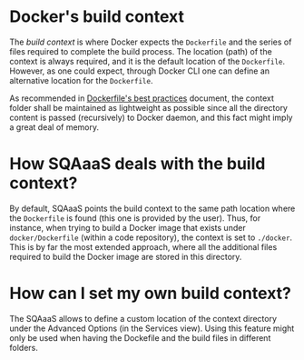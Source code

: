 # Docker's build context
The *build context* is where Docker expects the `Dockerfile` and the series of
files required to complete the build process. The location (path) of the context
is always required, and it is the default location of the `Dockerfile`. However,
as one could expect, through Docker CLI one can define an alternative location
for the `Dockerfile`.

As recommended in [Dockerfile's best practices](https://docs.docker.com/develop/develop-images/dockerfile_best-practices/#understand-build-context)
document, the context folder shall be maintained as lightweight as possible
since all the directory content is passed (recursively) to Docker daemon, and
this fact might imply a great deal of memory.

# How SQAaaS deals with the build context?
By default, SQAaaS points the build context to the same path location where the
`Dockerfile` is found (this one is provided by the user). Thus, for instance,
when trying to build a Docker image that exists under `docker/Dockerfile`
(within a code repository), the context is set to `./docker`. This is by far
the most extended approach, where all the additional files required to build the
Docker image are stored in this directory.

# How can I set my own build context?
The SQAaaS allows to define a custom location of the context directory under
the Advanced Options (in the Services view). Using this feature might only be
used when having the Dockefile and the build files in different folders.
